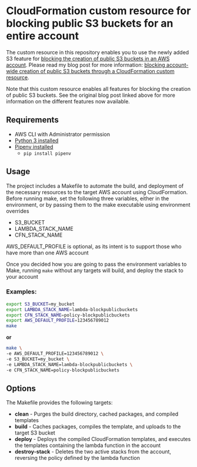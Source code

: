 # CloudFormation custom resource for blocking public S3 buckets for an entire account

The custom resource in this repository enables you to use the newly added S3 feature for [blocking the creation of public S3 buckets in an AWS account](https://aws.amazon.com/blogs/aws/amazon-s3-block-public-access-another-layer-of-protection-for-your-accounts-and-buckets/). Please read my blog post for more information: [blocking account-wide creation of public S3 buckets through a CloudFormation custom resource](https://sanderknape.com/2018/11/blocking-account-wide-creation-public-s3-buckets-cloudformation-custom-resource/).

Note that this custom resource enables all features for blocking the creation of public S3 buckets. See the original blog post linked above for more information on the different features now available.

## Requirements

* AWS CLI with Administrator permission
* [Python 3 installed](https://www.python.org/downloads/)
* [Pipenv installed](https://github.com/pypa/pipenv)
    - `pip install pipenv`

## Usage

The project includes a Makefile to automate the build, and deployment of the necessary resources to the target AWS account using CloudFormation.
Before running make, set the following three variables, either in the environment, or by passing them to the make executable using environment overrides
* S3_BUCKET
* LAMBDA_STACK_NAME
* CFN_STACK_NAME

AWS_DEFAULT_PROFILE is optional, as its intent is to support those who have more than one AWS account

Once you decided how you are going to pass the environment variables to Make, running ```make``` without any targets will build, and deploy the stack to your account

### Examples:
```bash
export S3_BUCKET=my_bucket
export LAMBDA_STACK_NAME=lambda-blockpublicbuckets
export CFN_STACK_NAME=policy-blockpublicbuckets
export AWS_DEFAULT_PROFILE=123456789012
make
```
**or**
```bash
make \
-e AWS_DEFAULT_PROFILE=123456789012 \
-e S3_BUCKET=my_bucket \
-e LAMBDA_STACK_NAME=lambda-blockpublicbuckets \
-e CFN_STACK_NAME=policy-blockpublicbuckets
```

## Options
The Makefile provides the following targets:
* **clean** - Purges the build directory, cached packages, and compiled templates
* **build** - Caches packages, compiles the template, and uploads to the target S3 bucket
* **deploy** - Deploys the compiled CloudFormation templates, and executes the templates containing the lambda function in the account
* **destroy-stack** - Deletes the two active stacks from the account, reversing the policy defined by the lambda function
